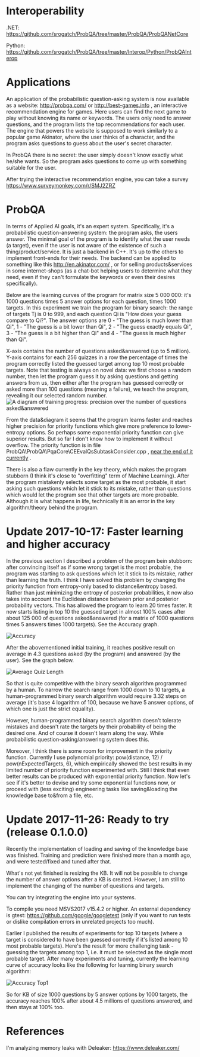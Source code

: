 # Interoperability

.NET: https://github.com/srogatch/ProbQA/tree/master/ProbQA/ProbQANetCore

Python: https://github.com/srogatch/ProbQA/tree/master/Interop/Python/ProbQAInterop

# Applications

An application of the probabilistic question-asking system is now available as a website: http://probqa.com/ or http://best-games.info , an interactive recommendation engine for games. Here users can find the next game to play without knowing its name or keywords. The users only need to answer questions, and the program lists the top recommendations for each user.
The engine that powers the website is supposed to work similarly to a popular game Akinator, where the user thinks of a character, and the program asks questions to guess about the user's secret character.

In ProbQA there is no secret: the user simply doesn't know exactly what he/she wants. So the program asks questions to come up with something suitable for the user.

After trying the interactive recommendation engine, you can take a survey https://www.surveymonkey.com/r/SMJ2ZRZ

# ProbQA

In terms of Applied AI goals, it's an expert system. Specifically, it's a probabilistic question-answering system: the program asks, the users answer. The minimal goal of the program is to identify what the user needs (a target), even if the user is not aware of the existence of such a thing/product/service. It is just a backend in C++. It's up to the others to implement front-ends for their needs. The backend can be applied to something like this http://en.akinator.com/ , or for selling products&services in some internet-shops (as a chat-bot helping users to determine what they need, even if they can't formulate the keywords or even their desires specifically).

Below are the learning curves of the program for matrix size 5 000 000: it's 1000 questions times 5 answer options for each question, times 1000 targets. In this experiment we train the program for binary search: the range of targets Tj is 0 to 999, and each question Qi is "How does your guess compare to Qi?". The answer options are 0 - "The guess is much lower than Qi", 1 - "The guess is a bit lower than Qi", 2 - "The guess exactly equals Qi", 3 - "The guess is a bit higher than Qi" and 4 - "The guess is much higher than Qi".

X-axis contains the number of questions asked&answered (up to 5 million). Y-axis contains for each 256 quizzes in a row the percentage of times the program correctly listed the guessed target among top 10 most probable targets. Note that testing is always on novel data: we first choose a random number, then let the program guess it by asking questions and getting answers from us, then either after the program has guessed correctly or asked more than 100 questions (meaning a failure), we teach the program, revealing it our selected random number.
![A diagram of training progress: precision over the number of questions asked&answered](https://raw.githubusercontent.com/srogatch/ProbQA/master/ProbQA/Notes/Metrics/TrainingProgress/AllPriorities.jpg)

From the data&diagram it seems that the program learns faster and reaches higher precision for priority functions which give more preference to lower-entropy options. So perhaps some exponential priority function can give superior results. But so far I don't know how to implement it without overflow. The priority function is in file ProbQA\ProbQA\PqaCore\CEEvalQsSubtaskConsider.cpp , [near the end of it currently](https://github.com/srogatch/ProbQA/blob/bb99aa26d1f27caa43a36b309a50beff6f8264ee/ProbQA/PqaCore/CEEvalQsSubtaskConsider.cpp#L111) .

There is also a flaw currently in the key theory, which makes the program stubborn (I think it's close to "overfitting" term of Machine Learning). After the program mistakenly selects some target as the most probable, it start asking such questions which let it stick to its mistake, rather than questions which would let the program see that other targets are more probable. Although it is what happens in life, technically it is an error in the key algorithm/theory behind the program.

# Update 2017-10-17: Faster learning and higher accuracy

In the previous section I described a problem of the program bein stubborn: after convincing itself as if some wrong target is the most probable, the program was starting to ask questions which let it stick to its mistake, rather than learning the truth. I think I have solved this problem by changing the priority function from entropy-only based to distance&entropy based. Rather than just minimizing the entropy of posterior probabilities, it now also takes into account the Euclidean distance between prior and posterior probability vectors. This has allowed the program to learn 20 times faster. It now starts listing in top 10 the guessed target in almost 100% cases after about 125 000 of questions asked&answered (for a matrix of 1000 questions times 5 answers times 1000 targets). See the Accuracy graph.

![Accuracy](https://raw.githubusercontent.com/srogatch/ProbQA/master/ProbQA/Notes/Metrics/TrainingProgress/D12_div_ET6_accuracy.jpg)

After the abovementioned initial training, it reaches positive result on average in 4.3 questions asked (by the program) and answered (by the user). See the graph below.

![Average Quiz Length](https://raw.githubusercontent.com/srogatch/ProbQA/master/ProbQA/Notes/Metrics/TrainingProgress/D12_div_ET6_quizLen.jpg)

So that is quite competitive with the binary search algorithm programmed by a human. To narrow the search range from 1000 down to 10 targets, a human-programmed binary search algorithm would require 3.32 steps on average (it's base 4 logarithm of 100, because we have 5 answer options, of which one is just the strict equality).

However, human-programmed binary search algorithm doesn't tolerate mistakes and doesn't rate the targets by their probability of being the desired one. And of course it doesn't learn along the way. While probabilistic question-asking/answering system does this.

Moreover, I think there is some room for improvement in the priority function. Currently I use polynomial priority: pow(distance, 12) / pow(nExpectedTargets, 6), which empirically showed the best results in my limited number of priority function experimented with. Still I think that even better results can be produced with exponential priority function. Now let's see if it's better to devise and try some exponential functions now, or proceed with (less exciting) engineering tasks like saving&loading the knowledge base to&from a file, etc.

# Update 2017-11-26: Ready to try (release 0.1.0.0)
Recently the implementation of loading and saving of the knowledge base was finished. Training and prediction were finished more than a month ago, and were tested/fixed and tuned after that.

What's not yet finished is resizing the KB. It will not be possible to change the number of answer options after a KB is created. However, I am still to implement the changing of the number of questions and targets.

You can try integrating the engine into your systems.

To compile you need MSVS2017 v15.4.2 or higher. An external dependency is gtest: https://github.com/google/googletest (only if you want to run tests or dislike compilation errors in unrelated projects too much).

Earlier I published the results of experiments for top 10 targets (where a target is considered to have been guessed correctly if it's listed among 10 most probable targets). Here's the result for more challenging task - guessing the targets among top 1, i.e. it must be selected as the single most probable target. After many experiments and tuning, currently the learning curve of accuracy looks like the following for learning binary search algorithm:

![Accuracy Top1](https://raw.githubusercontent.com/srogatch/ProbQA/master/ProbQA/Notes/Metrics/TrainingProgress/top1/SquareCounts/lack/best_2017-11-19.png)

So for KB of size 1000 questions by 5 answer options by 1000 targets, the accuracy reaches 100% after about 4.5 millions of questions answered, and then stays at 100% too.

# References

I'm analyzing memory leaks with Deleaker: https://www.deleaker.com/
